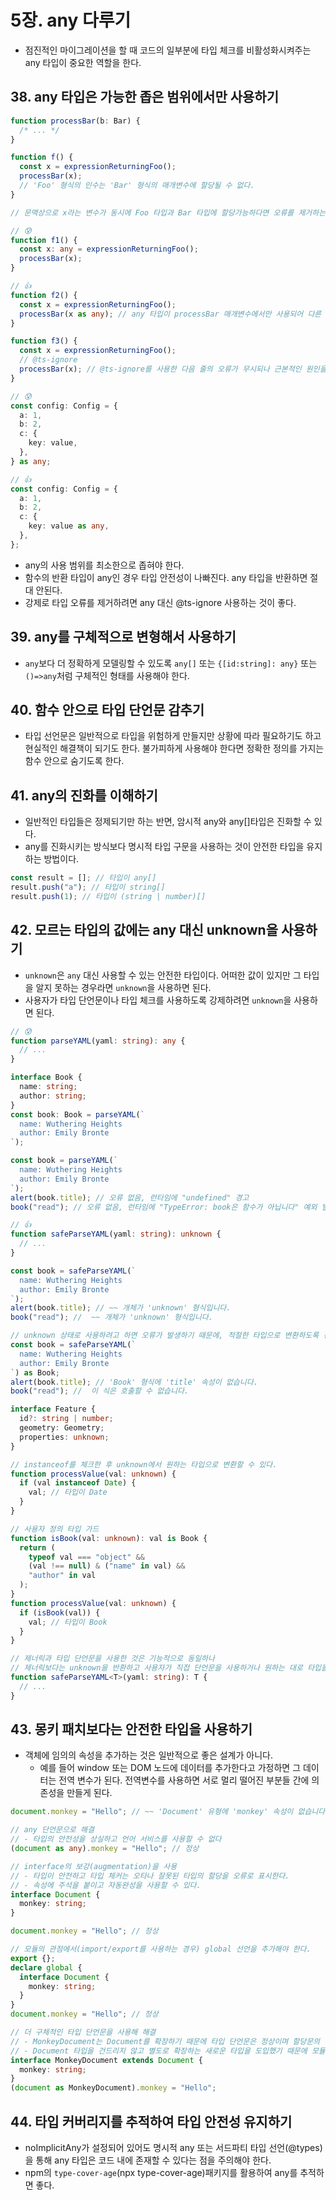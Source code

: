 # 5장. any 다루기

- 점진적인 마이그레이션을 할 때 코드의 일부분에 타입 체크를 비활성화시켜주는 any 타입이 중요한 역할을 한다.

## 38. any 타입은 가능한 좁은 범위에서만 사용하기

```ts
function processBar(b: Bar) {
  /* ... */
}

function f() {
  const x = expressionReturningFoo();
  processBar(x);
  // 'Foo' 형식의 인수는 'Bar' 형식의 매개변수에 할당될 수 없다.
}

// 문맥상으로 x라는 변수가 동시에 Foo 타입과 Bar 타입에 할당가능하다면 오류를 제거하는 방법은

// 😰
function f1() {
  const x: any = expressionReturningFoo();
  processBar(x);
}

// 👍
function f2() {
  const x = expressionReturningFoo();
  processBar(x as any); // any 타입이 processBar 매개변수에서만 사용되어 다른 코드에 영향을 미치지 않는다.
}

function f3() {
  const x = expressionReturningFoo();
  // @ts-ignore
  processBar(x); // @ts-ignore를 사용한 다음 줄의 오류가 무시되나 근본적인 원인을 해결한 것은 아니기 때문에 더 큰 문제가 발생할 수 있다.
}
```

```ts
// 😰
const config: Config = {
  a: 1,
  b: 2,
  c: {
    key: value,
  },
} as any;

// 👍
const config: Config = {
  a: 1,
  b: 2,
  c: {
    key: value as any,
  },
};
```

- any의 사용 범위를 최소한으로 좁혀야 한다.
- 함수의 반환 타입이 any인 경우 타입 안전성이 나빠진다. any 타입을 반환하면 절대 안된다.
- 강제로 타입 오류를 제거하려면 any 대신 @ts-ignore 사용하는 것이 좋다.

## 39. any를 구체적으로 변형해서 사용하기

- `any`보다 더 정확하게 모델링할 수 있도록 `any[]` 또는 `{[id:string]: any}` 또는 `()=>any`처럼 구체적인 형태를 사용해야 한다.

## 40. 함수 안으로 타입 단언문 감추기

- 타입 선언문은 일반적으로 타입을 위험하게 만들지만 상황에 따라 필요하기도 하고 현실적인 해결책이 되기도 한다. 불가피하게 사용해야 한다면 정확한 정의를 가지는 함수 안으로 숨기도록 한다.

## 41. any의 진화를 이해하기

- 일반적인 타입들은 정제되기만 하는 반면, 암시적 any와 any[]타입은 진화할 수 있다.
- any를 진화시키는 방식보다 명시적 타입 구문을 사용하는 것이 안전한 타입을 유지하는 방법이다.

```ts
const result = []; // 타입이 any[]
result.push("a"); // 타입이 string[]
result.push(1); // 타입이 (string | number)[]
```

## 42. 모르는 타입의 값에는 any 대신 unknown을 사용하기

- `unknown`은 `any` 대신 사용할 수 있는 안전한 타입이다. 어떠한 값이 있지만 그 타입을 알지 못하는 경우라면 `unknown`을 사용하면 된다.
- 사용자가 타입 단언문이나 타입 체크를 사용하도록 강제하려면 `unknown`을 사용하면 된다.

```ts
// 😰
function parseYAML(yaml: string): any {
  // ...
}

interface Book {
  name: string;
  author: string;
}
const book: Book = parseYAML(`
  name: Wuthering Heights
  author: Emily Bronte
`);

const book = parseYAML(`
  name: Wuthering Heights
  author: Emily Bronte
`);
alert(book.title); // 오류 없음, 런타임에 "undefined" 경고
book("read"); // 오류 없음, 런타임에 "TypeError: book은 함수가 아닙니다" 예외 발생

// 👍
function safeParseYAML(yaml: string): unknown {
  // ...
}

const book = safeParseYAML(`
  name: Wuthering Heights
  author: Emily Bronte
`);
alert(book.title); // ~~ 개체가 'unknown' 형식입니다.
book("read"); //  ~~ 개체가 'unknown' 형식입니다.

// unknown 상태로 사용하려고 하면 오류가 발생하기 때문에, 적절한 타입으로 변환하도록 강제
const book = safeParseYAML(`
  name: Wuthering Heights
  author: Emily Bronte
`) as Book;
alert(book.title); // 'Book' 형식에 'title' 속성이 없습니다.
book("read"); //  이 식은 호출할 수 없습니다.
```

```ts
interface Feature {
  id?: string | number;
  geometry: Geometry;
  properties: unknown;
}

// instanceof를 체크한 후 unknown에서 원하는 타입으로 변환할 수 있다.
function processValue(val: unknown) {
  if (val instanceof Date) {
    val; // 타입이 Date
  }
}

// 사용자 정의 타입 가드
function isBook(val: unknown): val is Book {
  return (
    typeof val === "object" &&
    (val !== null) & ("name" in val) &&
    "author" in val
  );
}
function processValue(val: unknown) {
  if (isBook(val)) {
    val; // 타입이 Book
  }
}

// 제너릭과 타입 단언문을 사용한 것은 기능적으로 동일하나
// 제너릭보다는 unknown을 반환하고 사용자가 직접 단언문을 사용하거나 원하는 대로 타입을 좁히도록 강제하는 것이 좋다.
function safeParseYAML<T>(yaml: string): T {
  // ...
}
```

## 43. 몽키 패치보다는 안전한 타입을 사용하기

- 객체에 임의의 속성을 추가하는 것은 일반적으로 좋은 설계가 아니다.
  - 예를 들어 window 또는 DOM 노드에 데이터를 추가한다고 가정하면 그 데이터는 전역 변수가 된다. 전역변수를 사용하면 서로 멀리 떨어진 부분들 간에 의존성을 만들게 된다.

```ts
document.monkey = "Hello"; // ~~ 'Document' 유형에 'monkey' 속성이 없습니다.

// any 단언문으로 해결
// - 타입의 안전성을 상실하고 언어 서비스를 사용할 수 없다
(document as any).monkey = "Hello"; // 정상

// interface의 보강(augmentation)을 사용
// - 타입이 안전하고 타입 체커는 오타나 잘못된 타입의 할당을 오류로 표시한다.
// - 속성에 주석을 붙이고 자동완성을 사용할 수 있다.
interface Document {
  monkey: string;
}

document.monkey = "Hello"; // 정상

// 모듈의 관점에서(import/export를 사용하는 경우) global 선언을 추가해야 한다.
export {};
declare global {
  interface Document {
    monkey: string;
  }
}
document.monkey = "Hello"; // 정상

// 더 구체적인 타입 단언문을 사용해 해결
// - MonkeyDocument는 Document를 확장하기 때문에 타입 단언문은 정상이며 할당문의 타입은 안전하다.
// - Document 타입을 건드리지 않고 별도로 확장하는 새로운 타입을 도입했기 때문에 모듈 영역 문제도 해결할 수 있다.
interface MonkeyDocument extends Document {
  monkey: string;
}
(document as MonkeyDocument).monkey = "Hello";
```

## 44. 타입 커버리지를 추적하여 타입 안전성 유지하기

- noImplicitAny가 설정되어 있어도 명시적 any 또는 서드파티 타입 선언(@types)을 통해 any 타입은 코드 내에 존재할 수 있다는 점을 주의해야 한다.
- npm의 `type-cover-age`(npx type-cover-age)패키지를 활용하여 any를 추적하면 좋다.
